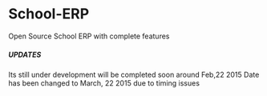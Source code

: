 # School-ERP
Open Source School ERP with complete features

##### UPDATES #####
Its still under development will be completed soon around Feb,22 2015
Date has been changed to March, 22 2015 due to timing issues

